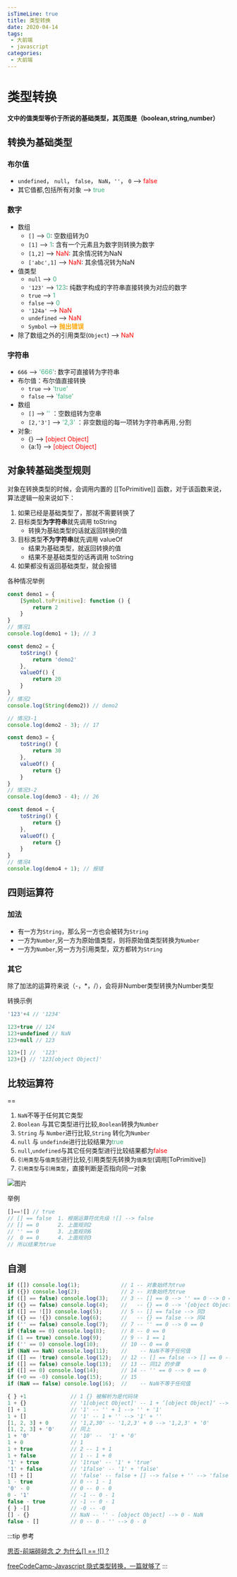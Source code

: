 ```yaml
---
isTimeLine: true
title: 类型转换
date: 2020-04-14
tags:
 - 大前端
 - javascript
categories:
 - 大前端
---
```

# 类型转换

**文中的值类型等价于所说的基础类型，其范围是（boolean,string,number）**
## 转换为基础类型
### 布尔值
* `undefined`， `null`， `false`， `NaN`，`''`， `0` --> <font color="red">false</font>
* 其它值都,包括所有对象 --> <font color="#3eaf7c">true</font>

### 数字
* 数组
  * `[]` --> <font color="#3eaf7c">0</font>:    空数组转为0
  * `[1]` --> <font color="#3eaf7c">1</font>:   含有一个元素且为数字则转换为数字
  * `[1,2]` --> <font color="red">NaN</font>:   其余情况转为NaN
  * `['abc',1]` --> <font color="red">NaN</font>:   其余情况转为NaN
* 值类型
  * `null` --> <font color="#3eaf7c">0</font>
  * `'123'` --> <font color="#3eaf7c">123</font>:   纯数字构成的字符串直接转换为对应的数字
  * `true` --> <font color="#3eaf7c">1</font>
  * `false` --> <font color="#3eaf7c">0</font>
  * `'124a'` --> <font color="red">NaN</font> 
  * `undefined` --> <font color="red">NaN</font> 
  * `Symbol` --> <font color="orange">**抛出错误**</font> 
* 除了数组之外的引用类型(`Object`) --> <font color="red">NaN</font>
### 字符串
* `666` --> <font color="#3eaf7c">'666'</font>: 数字可直接转为字符串
* 布尔值：布尔值直接转换
  * `true` --> <font color="#3eaf7c">'true'</font> 
  * `false` --> <font color="#3eaf7c">'false'</font> 
* 数组
  * `[]` --> <font color="#3eaf7c">''</font> ：空数组转为空串
  * `[2,'3']` --> <font color="#3eaf7c">'2,3'</font> ：非空数组的每一项转为字符串再用`,`分割
* 对象:
  * {} --> <font color="red">[object Object]</font> 
  * {a:1} --> <font color="red">[object Object]</font> 

## 对象转基础类型规则
对象在转换类型的时候，会调用内置的 [[ToPrimitive]] 函数，对于该函数来说，算法逻辑一般来说如下：

1. 如果已经是基础类型了，那就不需要转换了
2. 目标类型**为字符串**就先调用 toString
   * 转换为基础类型的话就返回转换的值
3. 目标类型**不为字符串**就先调用 valueOf
   * 结果为基础类型，就返回转换的值
   * 结果不是基础类型的话再调用 toString
4. 如果都没有返回基础类型，就会报错

各种情况举例
```js
const demo1 = {
    [Symbol.toPrimitive]: function () {
        return 2
    }
}
// 情况1
console.log(demo1 + 1); // 3

const demo2 = {
    toString() {
        return 'demo2'
    },
    valueOf() {
        return 20
    }
}
// 情况2
console.log(String(demo2)) // demo2

// 情况3-1
console.log(demo2 - 3); // 17

const demo3 = {
    toString() {
        return 30
    },
    valueOf() {
        return {}
    }
}
// 情况3-2
console.log(demo3 - 4); // 26

const demo4 = {
    toString() {
        return {}
    },
    valueOf() {
        return {}
    }
}
// 情况4
console.log(demo4 + 1); // 报错
```

## 四则运算符
### 加法

* 有一方为`String`，那么另一方也会被转为`String`
* 一方为`Number`,另一方为原始值类型，则将原始值类型转换为`Number`
* 一方为`Number`,另一方为引用类型，双方都转为`String`

### 其它

除了加法的运算符来说（-，*，/），会将非Number类型转换为Number类型

转换示例
```js
'123'+4 // '1234'

123+true // 124
123+undefined // NaN
123+null // 123

123+[] //  '123'
123+{} // '123[object Object]'
```

## 比较运算符
==
1. `NaN`不等于任何其它类型
2. `Boolean` 与其它类型进行比较,`Boolean`转换为`Number`
3. `String` 与 `Number`进行比较,`String` 转化为`Number`
4. `null` 与 `undefinde`进行比较结果为<font color="#3eaf7c">true</font> 
5. `null`,`undefined`与其它任何类型进行比较结果都为<font color="red">false</font> 
6. `引用类型`与`值类型`进行比较,引用类型先转换为`值类型`(调用[ToPrimitive])
7. `引用类型`与`引用类型`，直接判断是否指向同一对象

![图片](https://img.cdn.sugarat.top/mdImg/MTU5OTQ2OTY5MzkzMQ==599469693931)

举例
```js
[]==![] // true
// [] == false  1. 根据运算符优先级 ![] --> false
// [] == 0      2. 上面规则2
// '' == 0      3. 上面规则6
//  0 == 0      4. 上面规则3
// 所以结果为true
```

## 自测
```js
if ([]) console.log(1);             // 1 -- 对象始终为true
if ({}) console.log(2);             // 2 -- 对象始终为true
if ([] == false) console.log(3);    // 3 -- [] == 0 --> '' == 0 --> 0 == 0
if ({} == false) console.log(4);    //   -- {} == 0 --> '[object Object]' == 0  --> NaN == 0 --> NaN不等于任何值
if ([] == ![]) console.log(5);      // 5 -- [] == false --> 同3
if ({} == !{}) console.log(6);      //   -- {} == false --> 同4
if ('' == false) console.log(7);    // 7 -- '' == 0 --> 0 == 0
if (false == 0) console.log(8);     // 8 -- 0 == 0
if (1 == true) console.log(9);      // 9 -- 1 == 1
if ('' == 0) console.log(10);       // 10 -- 0 == 0
if (NaN == NaN) console.log(11);    //    -- NaN不等于任何值
if ([] == !true) console.log(12);   // 12 -- [] == false --> [] == 0 --> '' == 0 ->> 0 == 0
if ([] == false) console.log(13);   // 13 -- 同12 的步骤
if ([] == 0) console.log(14);       // 14 -- '' == 0 --> 0 == 0
if (+0 == -0) console.log(15);      // 15
if (NaN == false) console.log(16);  //    -- NaN不等于任何值
```

```js
{ } +1              // 1 {} 被解析为是代码块
1 + {}              // '1[object Object]' -- 1 + ’[object Object]‘ --> '1' + [object Object]
[] + 1              // '1' -- '' + 1 --> '' + '1'
1 + []              // '1' -- 1 + '' --> '1' + ''
[1, 2, 3] + 0       // '1,2,30' -- '1,2,3' + 0 --> '1,2,3' + '0'
[1, 2, 3] + '0'     // 同上
1 + '0'             // '10' --  '1' + '0'
1 + 0               // 1
1 + true            // 2 -- 1 + 1
1 + false           // 1 -- 1 + 0
'1' + true          // '1true' -- '1' + 'true'
'1' + false         // '1false' -- '1' + 'false'
![] + []            // 'false' -- false + [] --> false + '' --> 'false' + ''
1 - true            // 0 -- 1 - 1
'0' - 0             // 0 -- 0 - 0
0 - '1'             // -1 -- 0 - 1
false - true        // -1 -- 0 - 1
{ } -[]             // -0 -- -0
[] - {}             // NaN -- '' - [object Object] --> 0 - NaN
false - []          // 0 -- 0 - '' --> 0 - 0
```

:::tip 参考

[思否-前端碎碎念 之 为什么[] == ![] ?](https://segmentfault.com/a/1190000008594792)

[freeCodeCamp-Javascript 隐式类型转换，一篇就够了](https://chinese.freecodecamp.org/news/javascript-implicit-type-conversion/)
:::
<comment/>
<tongji/>